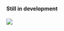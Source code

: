 <h4>Still in development</h4>
<img src="https://user-images.githubusercontent.com/63863253/229764643-2b034191-3d8e-49b6-9f6a-c3fc5d97c184.png">
